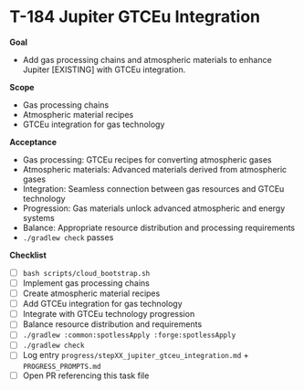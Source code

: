 # T-184 Jupiter GTCEu Integration

**Goal**

- Add gas processing chains and atmospheric materials to enhance Jupiter [EXISTING] with GTCEu integration.

**Scope**

- Gas processing chains
- Atmospheric material recipes
- GTCEu integration for gas technology

**Acceptance**

- Gas processing: GTCEu recipes for converting atmospheric gases
- Atmospheric materials: Advanced materials derived from atmospheric gases
- Integration: Seamless connection between gas resources and GTCEu technology
- Progression: Gas materials unlock advanced atmospheric and energy systems
- Balance: Appropriate resource distribution and processing requirements
- `./gradlew check` passes

**Checklist**

- [ ] `bash scripts/cloud_bootstrap.sh`
- [ ] Implement gas processing chains
- [ ] Create atmospheric material recipes
- [ ] Add GTCEu integration for gas technology
- [ ] Integrate with GTCEu technology progression
- [ ] Balance resource distribution and requirements
- [ ] `./gradlew :common:spotlessApply :forge:spotlessApply`
- [ ] `./gradlew check`
- [ ] Log entry `progress/stepXX_jupiter_gtceu_integration.md` + `PROGRESS_PROMPTS.md`
- [ ] Open PR referencing this task file
